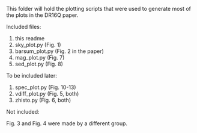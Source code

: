 This folder will hold the plotting scripts that were used to generate most of the plots in the DR16Q paper.

Included files:
1) this readme
2) sky_plot.py (Fig. 1)
3) barsum_plot.py (Fig. 2 in the paper)
4) mag_plot.py (Fig. 7)
5) sed_plot.py (Fig. 8)

To be included later:
1) spec_plot.py (Fig. 10-13)
2) vdiff_plot.py (Fig. 5, both)
3) zhisto.py (Fig. 6, both)

Not included:

Fig. 3 and Fig. 4 were made by a different group.
